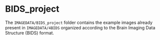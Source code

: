 # BIDS_project

The `IMAGEDATA/BIDS_project` folder contains the example images already present in `IMAGEDATA/4BIDS` organized according to the Brain Imaging Data Structure (BIDS) format.